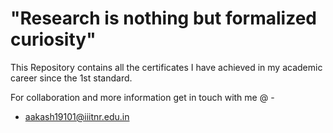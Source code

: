 
# "Research is nothing but formalized curiosity"

This Repository contains all the certificates I have achieved in my academic career since the  1st standard.


For collaboration and more information get in touch with me @ -
* aakash19101@iiitnr.edu.in
